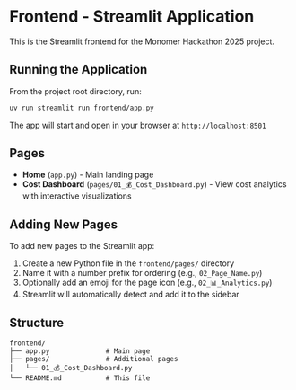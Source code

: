 # Frontend - Streamlit Application

This is the Streamlit frontend for the Monomer Hackathon 2025 project.

## Running the Application

From the project root directory, run:

```bash
uv run streamlit run frontend/app.py
```

The app will start and open in your browser at `http://localhost:8501`

## Pages

- **Home** (`app.py`) - Main landing page
- **Cost Dashboard** (`pages/01_💰_Cost_Dashboard.py`) - View cost analytics with interactive visualizations

## Adding New Pages

To add new pages to the Streamlit app:

1. Create a new Python file in the `frontend/pages/` directory
2. Name it with a number prefix for ordering (e.g., `02_Page_Name.py`)
3. Optionally add an emoji for the page icon (e.g., `02_📊_Analytics.py`)
4. Streamlit will automatically detect and add it to the sidebar

## Structure

```
frontend/
├── app.py              # Main page
├── pages/              # Additional pages
│   └── 01_💰_Cost_Dashboard.py
└── README.md           # This file
```

